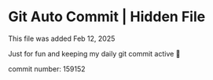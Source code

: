 # Git Auto Commit | Hidden File

This file was added Feb 12, 2025

Just for fun and keeping my daily git commit active 🤪

commit number: 159152
